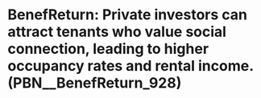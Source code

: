 # BenefReturn: __Private investors can attract tenants who value social connection, leading to higher occupancy rates and rental income.__ (PBN__BenefReturn_928)

